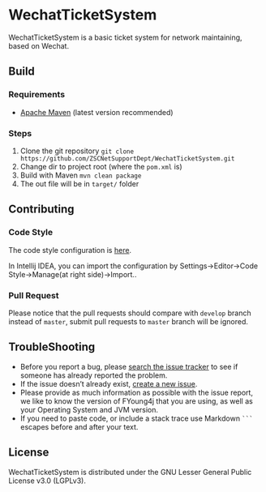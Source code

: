 # WechatTicketSystem
WechatTicketSystem is a basic ticket system for network maintaining, based on Wechat.

## Build
### Requirements
- [Apache Maven](https://maven.apache.org/) (latest version recommended)

### Steps
1. Clone the git repository `git clone https://github.com/ZSCNetSupportDept/WechatTicketSystem.git`
2. Change dir to project root (where the `pom.xml` is)
3. Build with Maven `mvn clean package`
4. The out file will be in `target/` folder

## Contributing
### Code Style
The code style configuration is [here](http://stash.sola.love/projects/PSS/repos/ide_configuration/browse/intellij%20idea/Code_Style_Use_Tab.xml).

In Intellij IDEA, you can import the configuration by Settings-\>Editor-\>Code Style-\>Manage(at right side)-\>Import..
### Pull Request
Please notice that the pull requests should compare with `develop` branch instead of `master`,
submit pull requests to `master` branch will be ignored.
## TroubleShooting
- Before you report a bug, please [search the issue tracker](https://github.com/ZSCNetSupportDept/WechatTicketSystem/issues) to see if someone has already reported the problem.
- If the issue doesn’t already exist, [create a new issue](https://github.com/ZSCNetSupportDept/WechatTicketSystem/issues/new).
- Please provide as much information as possible with the issue report, we like to know the version of FYoung4j that you are using, as well as your Operating System and JVM version.
- If you need to paste code, or include a stack trace use Markdown ```` ``` ```` escapes before and after your text.

## License
WechatTicketSystem is distributed under the GNU Lesser General Public License v3.0 (LGPLv3).
